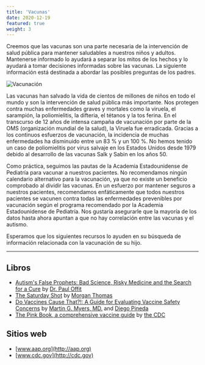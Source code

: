 ```yaml
---
title: 'Vacunas'
date: 2020-12-19
featured: true
weight: 3
---
```


Creemos que las vacunas son una parte necesaria de la intervención de salud pública para mantener saludables a nuestros niños y adultos. Mantenerse informado lo ayudará a separar los mitos de los hechos y lo ayudará a tomar decisiones informadas sobre las vacunas. La siguiente información está destinada a abordar las posibles preguntas de los padres.

![Vacunación](./vaccination.jpg)

Las vacunas han salvado la vida de cientos de millones de niños en todo el mundo y son la intervención de salud pública más importante. Nos protegen contra muchas enfermedades graves y mortales como la viruela, el sarampión, la poliomielitis, la difteria, el tétanos y la tos ferina. En el transcurso de 12 años de intensa campaña de vacunación por parte de la OMS (organización mundial de la salud), la Viruela fue erradicada. Gracias a los continuos esfuerzos de vacunación, la incidencia de muchas enfermedades ha disminuido entre un 83 % y un 100 %. No hemos tenido un caso de poliomielitis por virus salvaje en los Estados Unidos desde 1979 debido al desarrollo de las vacunas Salk y Sabin en los años 50.

Como práctica, seguimos las pautas de la Academia Estadounidense de Pediatría para vacunar a nuestros pacientes. No recomendamos ningún calendario alternativo para la vacunación, ya que no existe un beneficio comprobado al dividir las vacunas. En un esfuerzo por mantener seguros a nuestros pacientes, recomendamos enfáticamente que todos nuestros pacientes se vacunen contra todas las enfermedades prevenibles por vacunación según el programa recomendado por la Academia Estadounidense de Pediatría. Nos gustaría asegurarle que la mayoría de los datos hasta ahora apuntan a que no hay correlación entre las vacunas y el autismo.

Esperamos que los siguientes recursos lo ayuden en su búsqueda de información relacionada con la vacunación de su hijo.

---

## Libros

- [Autism's False Prophets: Bad Science, Risky Medicine and the Search for a Cure](https://www.goodreads.com/book/show/3360358-autism-s-false-prophets) by [Dr. Paul Offit](https://www.goodreads.com/author/show/334841.Paul_A_Offit)
- [The Saturday Shot](https://www.goodreads.com/book/show/7183259-the-saturday-shot?ac=1&from_search=true&qid=owzFkpokKS&rank=1) by [Morgan Thomas](https://www.goodreads.com/author/show/529625.Morgan_Thomas)
- [Do Vaccines Cause That?!: A Guide for Evaluating Vaccine Safety Concerns](https://www.goodreads.com/book/show/3578469-do-vaccines-cause-that?ac=1&from_search=true&qid=BKX8suWjGo&rank=1) by [Martin G. Myers, MD.](https://www.goodreads.com/author/show/5613468.Martin_G_Myers) and [Diego Pineda](https://www.goodreads.com/author/show/5613469.Diego_Pineda)
- [The Pink Book, a comprehensive vaccine guide](https://www.goodreads.com/book/show/6760251-epidemiology-and-prevention-of-vaccine-preventable-diseases?ac=1&from_search=true&qid=4mDvdwtp1U&rank=1) by [the CDC](https://www.goodreads.com/author/show/19069331.Centers_for_Disease_Control_and_Prevention)

## Sitios web

- [www.aap.org](http://aap.org)
- [www.cdc.gov](http://cdc.gov)
